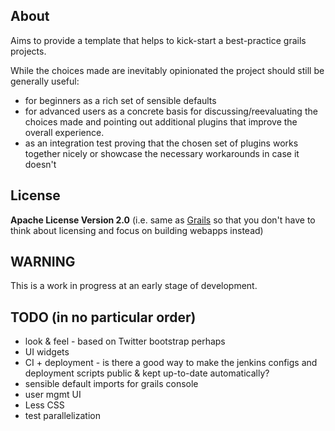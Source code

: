 About
-----

Aims to provide a template that helps to kick-start a best-practice grails projects. 

While the choices made are inevitably opinionated the project should still be generally useful:

* for beginners as a rich set of sensible defaults
* for advanced users as a concrete basis for discussing/reevaluating the choices made and pointing out
	additional plugins that improve the overall experience.
* as an integration test proving that the chosen set of plugins works together nicely or 
	showcase the necessary workarounds in case it doesn't


License
-------
**Apache License Version 2.0** (i.e. same as [Grails](http://grails.org/License") so that you don't have to think about licensing and focus on building webapps instead)


WARNING
-------
This is a work in progress at an early stage of development.


TODO (in no particular order)
-----------------------------
* look & feel - based on Twitter bootstrap perhaps
* UI widgets
* CI + deployment - is there a good way to make the jenkins configs and deployment scripts public & kept up-to-date automatically?
* sensible default imports for grails console
* user mgmt UI 
* Less CSS
* test parallelization

